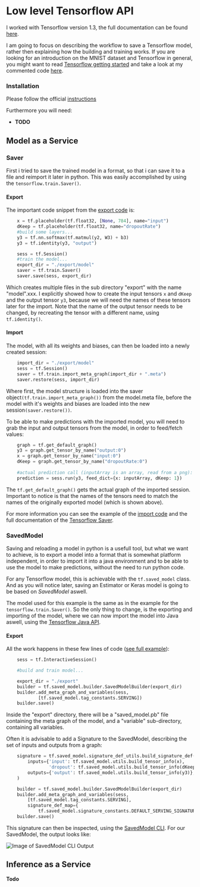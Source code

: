 # Low level Tensorflow API
I worked with Tensorflow version 1.3, the full documentation can be found [here](https://www.tensorflow.org/api_docs/).

I am going to focus on describing the workflow to save a Tensorflow model, rather then explaining how the building and training works. If you are looking for an introduction on the MNIST dataset and Tensorflow in general, you might want to read [Tensorflow getting started](https://www.tensorflow.org/get_started/mnist/beginners) and take a look at my commented code [here](https://github.com/Matleo/MLPython2Java/blob/develop/Maschine%20Learning/NeuralNetwork/Tensorflow/MNISTClassifier/Feed%20Forward%20NN/saver/NN_learn.py).

### Installation
Please follow the official [instructions](https://www.tensorflow.org/install/install_windows)

Furthermore you will need:
* **TODO**

## Model as a Service
### Saver
First i tried to save the trained model in a format, so that i can save it to a file and reimport it later in python. This was easily accomplished by using the `tensorflow.train.Saver()`. 
#### Export
The important code snippet from the [export code](https://github.com/Matleo/MLPython2Java/blob/develop/Maschine%20Learning/NeuralNetwork/Tensorflow/MNISTClassifier/Feed%20Forward%20NN/saver/NN_learn.py) is:
```python
    x = tf.placeholder(tf.float32, [None, 784], name="input")
    dKeep = tf.placeholder(tf.float32, name="dropoutRate")
    #build some layers...
    y3 = tf.nn.softmax(tf.matmul(y2, W3) + b3)
    y3 = tf.identity(y3, "output")

    sess = tf.Session()
    #train the model...
    export_dir = "./export/model"
    saver = tf.train.Saver()
    saver.save(sess, export_dir)
```
Which creates multiple files in the sub directory "export" with the name "model".xxx. 
I explicitly showed how to create the input tensors `x` and `dKeep` and the output tensor `y3`, because we will need the names of these tensors later for the import. Note that the name of the output tensor needs to be changed, by recreating the tensor with a different name, using `tf.identity()`.

#### Import
The model, with all its weights and biases, can then be loaded into a newly created session:
```python
    import_dir = "./export/model"
    sess = tf.Session()
    saver = tf.train.import_meta_graph(import_dir + ".meta")
    saver.restore(sess, import_dir)
```
Where first, the model structure is loaded into the saver object`(tf.train.import_meta_graph())` from the model.meta file, before the model with it's weights and biases are loaded into the new session`(saver.restore())`.

To be able to make predictions with the imported model, you will need to grab the input and output tensors from the model, in order to feed/fetch values:
```python
    graph = tf.get_default_graph()
    y3 = graph.get_tensor_by_name("output:0")
    x = graph.get_tensor_by_name("input:0")
    dKeep = graph.get_tensor_by_name("dropoutRate:0")
    
    #actual prediction call (inputArray is an array, read from a png):
    prediction = sess.run(y3, feed_dict={x: inputArray, dKeep: 1})

```
The `tf.get_default_graph()` gets the actual graph of the imported session. Important to notice is that the names of the tensors need to match the names of the originally exported model (which is shown above). 

For more information you can see the example of the [import code](https://github.com/Matleo/MLPython2Java/blob/develop/Maschine%20Learning/NeuralNetwork/Tensorflow/MNISTClassifier/Feed%20Forward%20NN/saver/NN_test.py) and the full documentation of the [Tensorflow Saver](https://www.tensorflow.org/api_docs/python/tf/train/Saver#restore). 

### SavedModel
Saving and reloading a model in python is a usefull tool, but what we want to achieve, is to export a model into a format that is somewhat platform independent, in order to import it into a java environment and to be able to use the model to make predictions, without the need to run python code.

For any Tensorflow model, this is achievable with the `tf.saved_model` class. And as you will notice later, saving an Estimator or Keras model is going to be based on *SavedModel* aswell. 

The model used for this example is the same as in the example for the `tensorflow.train.Saver()`. So the only thing to change, is the exporting and importing of the model, where we can now import the model into Java aswell, using the [Tensorflow Java API](https://www.tensorflow.org/api_docs/java/reference/org/tensorflow/package-summary).

#### Export
All the work happens in these few lines of code ([see full example](https://github.com/Matleo/MLPython2Java/blob/develop/Maschine%20Learning/NeuralNetwork/Tensorflow/MNISTClassifier/Feed%20Forward%20NN/SavedModel/NN_train.py)):
```python
    sess = tf.InteractiveSession()

    #build and train model...

    export_dir = "./export"
    builder = tf.saved_model.builder.SavedModelBuilder(export_dir)
    builder.add_meta_graph_and_variables(sess, 
            [tf.saved_model.tag_constants.SERVING])
    builder.save()
```
Inside the "export" directory, there will be a "saved_model.pb" file containing the meta graph of the model, and a "variable" sub-directory, containing all variables. 

Often it is advisable to add a Signature to the SavedModel, describing the set of inputs and outputs from a graph:
```python
    signature = tf.saved_model.signature_def_utils.build_signature_def(
        inputs={'input': tf.saved_model.utils.build_tensor_info(x),
                'dropout': tf.saved_model.utils.build_tensor_info(dKeep)},
        outputs={'output': tf.saved_model.utils.build_tensor_info(y3)},
    )

    builder = tf.saved_model.builder.SavedModelBuilder(export_dir)
    builder.add_meta_graph_and_variables(sess, 
        [tf.saved_model.tag_constants.SERVING], 
        signature_def_map={
            tf.saved_model.signature_constants.DEFAULT_SERVING_SIGNATURE_DEF_KEY: signature})
    builder.save()
```
This signature can then be inspected, using the [SavedModel CLI](https://www.tensorflow.org/programmers_guide/saved_model#cli_to_inspect_and_execute_savedmodel). For our SavedModel, the output looks like: 

![Image of SavedModel CLI Output](https://github.com/Matleo/MLPython2Java/blob/develop/Maschine%20Learning/NeuralNetwork/Tensorflow/MNISTClassifier/SavedModelCLI.png)

## Inference as a Service
**Todo**